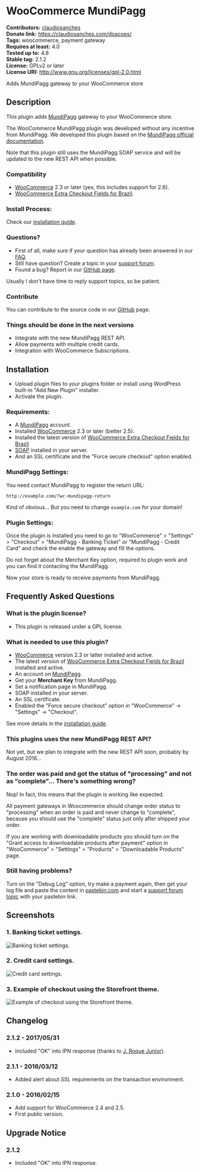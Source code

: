 # WooCommerce MundiPagg #
**Contributors:** [claudiosanches](https://profiles.wordpress.org/claudiosanches)  
**Donate link:** https://claudiosanches.com/doacoes/  
**Tags:** woocommerce, payment gateway  
**Requires at least:** 4.0  
**Tested up to:** 4.8  
**Stable tag:** 2.1.2  
**License:** GPLv2 or later  
**License URI:** http://www.gnu.org/licenses/gpl-2.0.html  

Adds MundiPagg gateway to your WooCommerce store

## Description ##

This plugin adds [MundiPagg](http://www.mundipagg.com.br/) gateway to your WooCommerce store.

The WooCommerce MundiPagg plugin was developed without any incentive from MundiPagg. We developed this plugin based on the [MundiPagg official documentation](http://docs.mundipagg.com/).

Note that this plugin still uses the MundiPagg SOAP service and will be updated to the new REST API when possible.

### Compatibility ###

- [WooCommerce](https://wordpress.org/plugins/woocommerce/) 2.3 or later (yes, this includes support for 2.6).
- [WooCommerce Extra Checkout Fields for Brazil](http://wordpress.org/plugins/woocommerce-extra-checkout-fields-for-brazil/).

### Install Process: ###

Check our [installation guide](http://wordpress.org/plugins/woocommerce-mundipagg/installation/).

### Questions? ###

- First of all, make sure if your question has already been answered in our [FAQ](http://wordpress.org/plugins/woocommerce-mundipagg/faq/).
- Still have question? Create a topic in your [support forum](http://wordpress.org/support/plugin/woocommerce-mundipagg).
- Found a bug? Report in our [GitHub page](https://github.com/claudiosmweb/woocommerce-mundipagg/issues).

Usually I don't have time to reply support topics, so be patient.

### Contribute ###

You can contribute to the source code in our [GitHub](https://github.com/claudiosmweb/woocommerce-mundipagg) page.

### Things should be done in the next versions ###

- Integrate with the new MundiPagg REST API.
- Allow payments with multiple credit cards.
- Integration with WooCommerce Subscriptions.

## Installation ##

- Upload plugin files to your plugins folder or install using WordPress built-in "Add New Plugin" installer.
- Activate the plugin.

### Requirements: ###

- A [MundiPagg](http://www.mundipagg.com.br/) account.
- Installed [WooCommerce](http://wordpress.org/plugins/woocommerce/) 2.3 or later (better 2.5).
- Installed the latest version of [WooCommerce Extra Checkout Fields for Brazil](http://wordpress.org/plugins/woocommerce-extra-checkout-fields-for-brazil/)
- [SOAP](php.net/manual/book.soap.php) installed in your server.
- And an SSL certificate and the "Force secure checkout" option enabled.

### MundiPagg Settings: ###

You need contact MundiPagg to register the return URL:

	http://example.com/?wc-mundipagg-return

Kind of obvious... But you need to change `example.com` for your domain!

### Plugin Settings: ###

Once the plugin is installed you need to go to "WooCommerce" > "Settings" > "Checkout" > "MundiPagg - Banking Ticket" or "MundiPagg - Credit Card" and check the enable the gateway and fill the options.

Do not forget about the Merchant Key option, required to plugin work and you can find it contacting the MundiPagg.

Now your store is ready to receive payments from MundiPagg.

## Frequently Asked Questions ##

### What is the plugin license? ###

* This plugin is released under a GPL license.

### What is needed to use this plugin? ###

- [WooCommerce](http://wordpress.org/plugins/woocommerce/) version 2.3 or latter installed and active.
- The latest version of [WooCommerce Extra Checkout Fields for Brazil](http://wordpress.org/plugins/woocommerce-extra-checkout-fields-for-brazil/) installed and active.
- An account on [MundiPagg](http://www.mundipagg.com.br/).
- Get your **Merchant Key** from MundiPagg.
- Set a notification page in MundiPagg.
- SOAP installed in your server.
- An SSL certificate.
- Enabled the "Force secure checkout" option in "WooCommerce" -> "Settings" -> "Checkout".

See more details in the [installation guide](http://wordpress.org/plugins/woocommerce-mundipagg/installation/).

### This plugins uses the new MundiPagg REST API? ###

Not yet, but we plan to integrate with the new REST API soon, probably by August 2016...

### The order was paid and got the status of "processing" and not as "complete"... There's something wrong? ###

Nop! In fact, this means that the plugin is working like expected.

All payment gateways in Woocommerce should change order status to "processing" when an order is paid and never change to "complete", because you should use the "complete" status just only after shipped your order.

If you are working with downloadable products you should turn on the "Grant access to downloadable products after payment" option in "WooCommerce" > "Settings" > "Products" > "Downloadable Products" page.

### Still having problems? ###

Turn on the "Debug Log" option, try make a payment again, then get your log file and paste the content in [pastebin.com](http://pastebin.com/) and start a [support forum topic](http://wordpress.org/support/plugin/woocommerce-mundipagg) with your pastebin link.

## Screenshots ##

### 1. Banking ticket settings. ###
![Banking ticket settings.](http://ps.w.org/woocommerce-mundipagg/assets/screenshot-1.png)

### 2. Credit card settings. ###
![Credit card settings.](http://ps.w.org/woocommerce-mundipagg/assets/screenshot-2.png)

### 3. Example of checkout using the Storefront theme. ###
![Example of checkout using the Storefront theme.](http://ps.w.org/woocommerce-mundipagg/assets/screenshot-3.png)


## Changelog ##

### 2.1.2 - 2017/05/31 ###

* Included "OK" into IPN response (thanks to [J. Roque Junior](https://github.com/jroqueweb)).

### 2.1.1 - 2016/03/12 ###

* Added alert about SSL requirements on the transaction environment.

### 2.1.0 - 2016/02/15 ###

* Add support for WooCommerce 2.4 and 2.5.
* First public version.

## Upgrade Notice ##

### 2.1.2 ###

* Included "OK" into IPN response.
